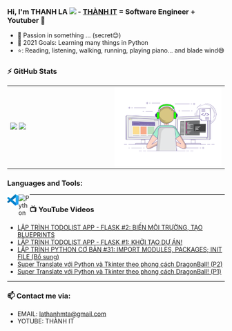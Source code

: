 ### Hi, I'm THANH LA <img src="https://media.giphy.com/media/hvRJCLFzcasrR4ia7z/giphy.gif" width="25px"> -  [THÀNH IT][website] = Software Engineer + Youtuber 🌻  


- 🔭 Passion in something ... (secret😊)
- 💪 2021 Goals: Learning many things in Python
- ⭐: Reading, listening, walking, running, playing piano... and blade wind😅

### :zap: GitHub Stats

<table>
<tr>
  <td width="48%">
    <img src="https://github-readme-stats.vercel.app/api?username=ThanhLa1802&show_icons=true&hide=contribs,issues&hide_border=true" />
    <img src="https://github-readme-stats.vercel.app/api/top-langs/?username=ThanhLa1802&layout=compact&show_icons=true&hide_border=true" />
  </td>
  <td width="52%"><img alt="gif" align="right" src=".github/assets/coding-freak.gif"/></td>
</tr>
<table>

### Languages and Tools:
<img align="left" alt="Visual Studio Code" width="26px" src="https://raw.githubusercontent.com/github/explore/80688e429a7d4ef2fca1e82350fe8e3517d3494d/topics/visual-studio-code/visual-studio-code.png" />
<img align="left" alt="Python" width="26px" src="https://upload.wikimedia.org/wikipedia/commons/thumb/0/0a/Python.svg/1200px-Python.svg.png" /> 

---

### 📺 YouTube Videos

<!-- YOUTUBE:START -->
- [LẬP TRÌNH TODOLIST APP - FLASK #2: BIẾN MÔI TRƯỜNG, TẠO BLUEPRINTS](https://www.youtube.com/watch?v=cK1LmZTEX6w)
- [LẬP TRÌNH TODOLIST APP - FLASK #1: KHỞI TẠO DỰ ÁN!](https://www.youtube.com/watch?v=WytIfUWHtV4)
- [LẬP TRÌNH PYTHON CƠ BẢN #31: IMPORT MODULES, PACKAGES; INIT FILE &lpar;Bổ  sung&rpar;](https://www.youtube.com/watch?v=ofFRXF6_Vng)
- [Super Translate với Python và Tkinter theo phong cách DragonBall! &lpar;P2&rpar;](https://www.youtube.com/watch?v=f2IG0U1-Xjs)
- [Super Translate với Python và Tkinter theo phong cách DragonBall! &lpar;P1&rpar;](https://www.youtube.com/watch?v=cSw_HnINaVs)
<!-- YOUTUBE:END -->

---

### 📫 Contact me via:
- EMAIL: lathanhmta@gmail.com
- YOTUBE: THÀNH IT

[website]: https://www.youtube.com/channel/UC9L5_YMFz8JfBeQtUic8-3A
